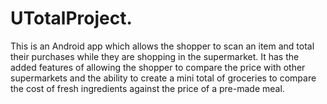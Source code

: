 # UTotalProject. 
This is an Android app which allows the shopper to scan an item and total their purchases while they are shopping in the supermarket.
It has the added features of allowing the shopper to compare the price with other supermarkets and the ability to create a mini total
of groceries to compare the cost of fresh  ingredients against the price of a pre-made meal.  
